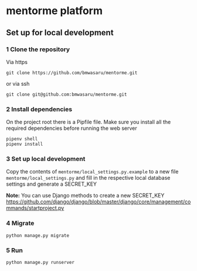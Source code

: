 # mentorme platform

## Set up for local development

### 1 Clone the repository

Via https

    git clone https://github.com/bmwasaru/mentorme.git

or via ssh

    git clone git@github.com:bmwasaru/mentorme.git

### 2 Install dependencies
On the project root there is a Pipfile file. Make sure you install all the required dependencies before running the web server

    pipenv shell
    pipenv install

### 3 Set up local development
Copy the contents of `mentorme/local_settings.py.example` to a new file `mentorme/local_settings.py` and fill in the respective local database settings and generate a SECRET_KEY


**Note:** You can use Django methods to create a new SECRET_KEY https://github.com/django/django/blob/master/django/core/management/commands/startproject.py

### 4 Migrate

    python manage.py migrate

### 5 Run

    python manage.py runserver
